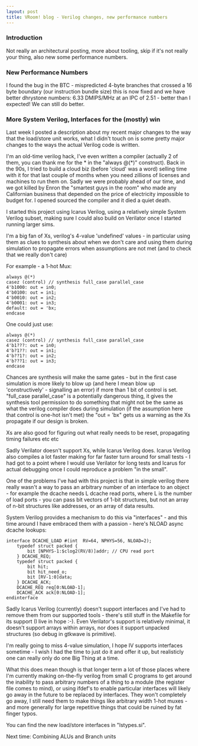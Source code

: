 ```yaml
---
layout: post
title: VRoom! blog - Verilog changes, new performance numbers
---
```


### Introduction

Not really an architectural posting, more about tooling, skip if it's not really your thing, also new
some performance numbers.

### New Performance Numbers

I found the bug in the BTC - mispredicted 4-byte branches that crossed a 16 byte boundary (our
instruction bundle size) this is now fixed and we have better dhrystone numbers: 6.33 DMIPS/MHz
at an IPC of 2.51 - better than I expected! We can still do better.

### More System Verilog, Interfaces for the (mostly) win

Last week I posted a description about my recent major changes to the way that the load/store
unit works, what I didn't touch on is some pretty major changes to the ways the actual Verilog code 
is written.

I'm an old-time verilog hack, I've even written a compiler (actually 2 of them, you can
thank me for the \* in the "always @(\*)" construct). Back in the
90s, I tried to build a cloud biz (before 'cloud' was a word) selling time with it for that last
couple of months when you need zillions of licenses and machines to run them on. Sadly we were
probably ahead of our time, and we got killed by Enron the "smartest guys in the room" who made 
any Californian business that depended on the price of electricity impossible to budget for. I
opened sourced the compiler and it died a quiet death.

I started this project using Icarus Verilog, using a relatively simple System Verilog subset,
making sure I could also build on Verilator once I started running larger sims.

I'm a big fan of Xs, verilog's 4-value 'undefined' values - in particular using them as clues to
synthesis about when we don't care and using them during simulation to propagate errors when
assumptions are not met (and to check that we really don't care)

For example - a 1-hot Mux:

	always @(*)
	casez (control) // synthesis full_case parallel_case
	4'b1000: out = in0;
	4'b0100: out = in1;
	4'b0010: out = in2;
	4'b0001: out = in3;
	default: out = 'bx;
	endcase

One could just use:

	always @(*) 
	casez (control) // synthesis full_case parallel_case
	4'b1???: out = in0;
	4'b?1??: out = in1;
	4'b??1?: out = in2;
	4'b???1: out = in3;
	endcase

Chances are synthesis will make the same gates - but in the first case simulation is more likely to blow up
(and here I mean blow up 'constructively' - signalling an error) if more than 1 bit of
control is set. "full_case parallel_case" is a potentially dangerous thing, it gives the synthesis tool
permission to do something that might not be the same as what the verilog compiler does during simulation
(if the assumption here that control is one-hot isn't met) the "out = 'bx" gets us a warning as the Xs 
propagate if our design is broken.

Xs are also good for figuring out what really needs to be reset, propagating timing failures etc etc

Sadly Verilator doesn't support Xs, while Icarus Verilog does. Icarus Verilog also compiles
a lot faster making for far faster turn around for small tests - I had got to a point where I would
use Verilator for long tests and Icarus for actual debugging once I could reproduce a problem "in the
small".

One of the problems I've had with this project is that in simple verilog there really wasn't a
way to pass an arbitrary
number of an interface to an object - for example the dcache needs L dcache read ports, where L is the
number of load ports - you can pass bit vectors of 1-bit structures, but not an array of n-bit structures
like addresses, or an array of data results.

System Verilog provides a mechanism to do this via "interfaces" - and this time around I have embraced them
with a passion - here's NLOAD async dcache lookups:

	interface DCACHE_LOAD #(int  RV=64, NPHYS=56, NLOAD=2);     
		typedef struct packed {
			bit [NPHYS-1:$clog2(RV/8)]addr; // CPU read port
		} DCACHE_REQ;
		typedef struct packed {
			bit hit;
			bit hit_need_o;                                     
			bit [RV-1:0]data;
		} DCACHE_ACK;
		DCACHE_REQ req[0:NLOAD-1];
		DCACHE_ACK ack[0:NLOAD-1];
	endinterface

Sadly Icarus Verilog (currently) doesn't support interfaces and I've had to remove them from our
supported tools - there's still stuff in the Makefile for its support (I live in hope :-). Even Verilator's
support is relatively minimal, it doesn't support arrays within arrays, nor does it support
unpacked structures (so debug in gtkwave is primitive).

I'm really going to miss 4-value simulation, I hope IV supports interfaces sometime - I wish
I had the time to just do it and offer it up, but realisticly one can really only do one Big Thing at a time.

What this does mean though is that longer term a lot of those places where I'm currently making
on-the-fly verilog from small C programs to get around the inability to pass arbitrary numbers
of a thing to a module (the register file comes to mind), or using ifdef's to enable
particular interfaces will likely go away in the future to be replaced by interfaces. They won't completely
go away, I still need them to make things like arbitrary width 1-hot muxes - and more generally
for large repetitive things that could be ruined by fat finger typos.

You can find the new load/store interfaces in "lstypes.si".


Next time: Combining ALUs and Branch units
